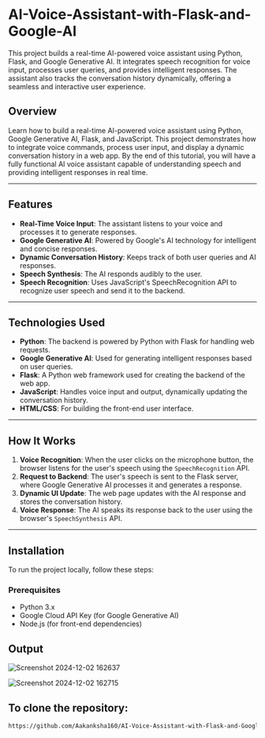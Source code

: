 # AI-Voice-Assistant-with-Flask-and-Google-AI
This project builds a real-time AI-powered voice assistant using Python, Flask, and Google Generative AI. It integrates speech recognition for voice input, processes user queries, and provides intelligent responses. The assistant also tracks the conversation history dynamically, offering a seamless and interactive user experience.

## Overview

Learn how to build a real-time AI-powered voice assistant using Python, Google Generative AI, Flask, and JavaScript. This project demonstrates how to integrate voice commands, process user input, and display a dynamic conversation history in a web app. By the end of this tutorial, you will have a fully functional AI voice assistant capable of understanding speech and providing intelligent responses in real time.

---

## Features

- **Real-Time Voice Input**: The assistant listens to your voice and processes it to generate responses.
- **Google Generative AI**: Powered by Google's AI technology for intelligent and concise responses.
- **Dynamic Conversation History**: Keeps track of both user queries and AI responses.
- **Speech Synthesis**: The AI responds audibly to the user.
- **Speech Recognition**: Uses JavaScript's SpeechRecognition API to recognize user speech and send it to the backend.

---

## Technologies Used

- **Python**: The backend is powered by Python with Flask for handling web requests.
- **Google Generative AI**: Used for generating intelligent responses based on user queries.
- **Flask**: A Python web framework used for creating the backend of the web app.
- **JavaScript**: Handles voice input and output, dynamically updating the conversation history.
- **HTML/CSS**: For building the front-end user interface.

---

## How It Works

1. **Voice Recognition**: When the user clicks on the microphone button, the browser listens for the user's speech using the `SpeechRecognition` API.
2. **Request to Backend**: The user's speech is sent to the Flask server, where Google Generative AI processes it and generates a response.
3. **Dynamic UI Update**: The web page updates with the AI response and stores the conversation history.
4. **Voice Response**: The AI speaks its response back to the user using the browser's `SpeechSynthesis` API.

---

## Installation

To run the project locally, follow these steps:

### Prerequisites

- Python 3.x
- Google Cloud API Key (for Google Generative AI)
- Node.js (for front-end dependencies)

## Output

![Screenshot 2024-12-02 162637](https://github.com/user-attachments/assets/5afa9372-3d32-4516-8d24-93dee671663f)

![Screenshot 2024-12-02 162715](https://github.com/user-attachments/assets/aa5c6cee-b9e7-4281-8f0d-5792913bca29)



## To clone the repository:
   ```bash
   https://github.com/Aakanksha160/AI-Voice-Assistant-with-Flask-and-Google-AI.git
